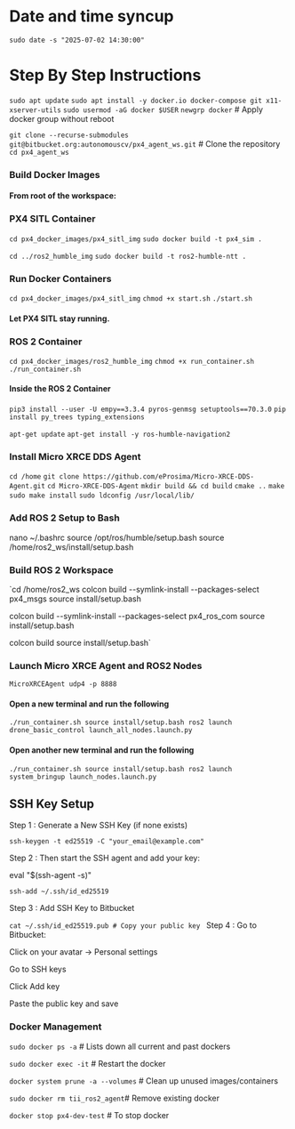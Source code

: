 # Date and time syncup

`sudo date -s "2025-07-02 14:30:00"`

# Step By Step Instructions 

`sudo apt update`
`sudo apt install -y docker.io docker-compose git x11-xserver-utils`
`sudo usermod -aG docker $USER`
`newgrp docker`  # Apply docker group without reboot

`git clone --recurse-submodules git@bitbucket.org:autonomouscv/px4_agent_ws.git` # Clone the repository
`cd px4_agent_ws`

### Build Docker Images
#### From root of the workspace:

### PX4 SITL Container

`cd px4_docker_images/px4_sitl_img`
`sudo docker build -t px4_sim .`

`cd ../ros2_humble_img`
`sudo docker build -t ros2-humble-ntt .`


### Run Docker Containers

`cd px4_docker_images/px4_sitl_img`
`chmod +x start.sh`
`./start.sh`

#### Let PX4 SITL stay running.

### ROS 2 Container

`cd px4_docker_images/ros2_humble_img`
`chmod +x run_container.sh`
`./run_container.sh`

#### Inside the ROS 2 Container

`pip3 install --user -U empy==3.3.4 pyros-genmsg setuptools==70.3.0`
`pip install py_trees typing_extensions`

`apt-get update`
`apt-get install -y ros-humble-navigation2`

### Install Micro XRCE DDS Agent

`cd /home`
`git clone https://github.com/eProsima/Micro-XRCE-DDS-Agent.git`
`cd Micro-XRCE-DDS-Agent`
`mkdir build && cd build`
`cmake ..`
`make`
`sudo make install`
`sudo ldconfig /usr/local/lib/`

### Add ROS 2 Setup to Bash

nano ~/.bashrc
source /opt/ros/humble/setup.bash
source /home/ros2_ws/install/setup.bash

### Build ROS 2 Workspace

`cd /home/ros2_ws
colcon build --symlink-install --packages-select px4_msgs
source install/setup.bash

colcon build --symlink-install --packages-select px4_ros_com
source install/setup.bash

colcon build
source install/setup.bash`


### Launch Micro XRCE Agent and ROS2 Nodes

`MicroXRCEAgent udp4 -p 8888`

#### Open a new terminal and run the following 

`./run_container.sh
source install/setup.bash
ros2 launch drone_basic_control launch_all_nodes.launch.py`


#### Open another new terminal and run the following 

`./run_container.sh
source install/setup.bash
ros2 launch system_bringup launch_nodes.launch.py `


## SSH Key Setup 

Step 1 : Generate a New SSH Key (if none exists)

`ssh-keygen -t ed25519 -C "your_email@example.com"`

Step 2 : Then start the SSH agent and add your key:

eval "$(ssh-agent -s)"

`ssh-add ~/.ssh/id_ed25519`

Step 3 : Add SSH Key to Bitbucket

`cat ~/.ssh/id_ed25519.pub # Copy your public key
`
Step 4 : Go to Bitbucket:

Click on your avatar → Personal settings

Go to SSH keys

Click Add key

Paste the public key and save

### Docker Management 

`sudo docker ps -a` # Lists down all current and past dockers

`sudo docker exec -it` # Restart the docker

`docker system prune -a --volumes` # Clean up unused images/containers

`sudo docker rm tii_ros2_agent`# Remove existing docker

`docker stop px4-dev-test` # To stop docker 



 





